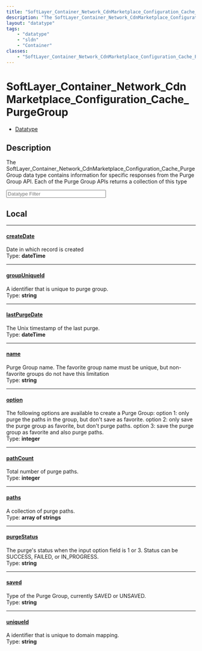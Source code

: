 ```yaml
---
title: "SoftLayer_Container_Network_CdnMarketplace_Configuration_Cache_PurgeGroup"
description: "The SoftLayer_Container_Network_CdnMarketplace_Configuration_Cache_PurgeGroup data type contains information for specifi... "
layout: "datatype"
tags:
    - "datatype"
    - "sldn"
    - "Container"
classes:
    - "SoftLayer_Container_Network_CdnMarketplace_Configuration_Cache_PurgeGroup"
---
```


# SoftLayer_Container_Network_CdnMarketplace_Configuration_Cache_PurgeGroup
<div id='service-datatype'>
    <ul id='sldn-reference-tabs'>
        <li id='datatype'> <a href='/reference/datatypes/SoftLayer_Container_Network_CdnMarketplace_Configuration_Cache_PurgeGroup' >Datatype</a></li>
    </ul>
</div>

## Description 


The SoftLayer_Container_Network_CdnMarketplace_Configuration_Cache_PurgeGroup data type contains information for specific responses from the Purge Group API. Each of the Purge Group APIs returns a collection of this type 





<!-- Filer BEGIN -->
<div class="view-filters">
        <div class="clearfix">
            <div class="search-input-box">
                <input placeholder="Datatype Filter" onkeyup="titleSearch(inputId='prop-input', divId='properties', elementClass='prop-row')" 
                    type="text" id="prop-input" value="" size="30" maxlength="128" class="form-text">
            </div>
        </div>
</div>
<!-- Filer END -->

<div id="properties" class="content">
<div id="localProperties" class="prop-content" >

## Local
<div class="prop-row">

-----
[createDate]: #createdate
#### [createDate]
Date in which record is created   
<span class="type-label">Type: </span>**dateTime**  



</div>
<div class="prop-row">

-----
[groupUniqueId]: #groupuniqueid
#### [groupUniqueId]
A identifier that is unique to purge group.   
<span class="type-label">Type: </span>**string**  



</div>
<div class="prop-row">

-----
[lastPurgeDate]: #lastpurgedate
#### [lastPurgeDate]
The Unix timestamp of the last purge.   
<span class="type-label">Type: </span>**dateTime**  



</div>
<div class="prop-row">

-----
[name]: #name
#### [name]
Purge Group name. The favorite group name must be unique, but non-favorite groups do not have this limitation   
<span class="type-label">Type: </span>**string**  



</div>
<div class="prop-row">

-----
[option]: #option
#### [option]
The following options are available to create a Purge Group: option 1: only purge the paths in the group, but don't save as favorite. option 2: only save the purge group as favorite, but don't purge paths. option 3: save the purge group as favorite and also purge paths.   
<span class="type-label">Type: </span>**integer**  



</div>
<div class="prop-row">

-----
[pathCount]: #pathcount
#### [pathCount]
Total number of purge paths.   
<span class="type-label">Type: </span>**integer**  



</div>
<div class="prop-row">

-----
[paths]: #paths
#### [paths]
A collection of purge paths.   
<span class="type-label">Type: </span>**array of strings**  



</div>
<div class="prop-row">

-----
[purgeStatus]: #purgestatus
#### [purgeStatus]
The purge's status when the input option field is 1 or 3. Status can be SUCCESS, FAILED, or IN_PROGRESS.   
<span class="type-label">Type: </span>**string**  



</div>
<div class="prop-row">

-----
[saved]: #saved
#### [saved]
Type of the Purge Group, currently SAVED or UNSAVED.   
<span class="type-label">Type: </span>**string**  



</div>
<div class="prop-row">

-----
[uniqueId]: #uniqueid
#### [uniqueId]
A identifier that is unique to domain mapping.   
<span class="type-label">Type: </span>**string**  



</div>
</div>
<!-- LOCAL PROPERTY END -->

</div>


